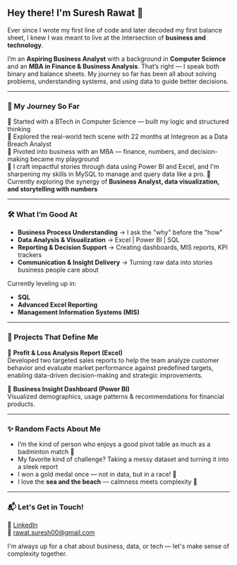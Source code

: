 ## Hey there! I'm Suresh Rawat 👋

Ever since I wrote my first line of code and later decoded my first balance sheet, I knew I was meant to live at the intersection of **business and technology**.

I’m an **Aspiring Business Analyst** with a background in **Computer Science** and an **MBA in Finance & Business Analysis**. That’s right — I speak both binary and balance sheets. My journey so far has been all about solving problems, understanding systems, and using data to guide better decisions.

---

### 🧭 My Journey So Far

📍 Started with a BTech in Computer Science — built my logic and structured thinking  
📍 Explored the real-world tech scene with 22 months at Integreon as a Data Breach Analyst  
📍 Pivoted into business with an MBA — finance, numbers, and decision-making became my playground  
📍 I craft impactful stories through data using Power BI and Excel, and I'm sharpening my skills in MySQL to manage and query data like a pro. 
📍 Currently exploring the synergy of **Business Analyst, data visualization, and storytelling with numbers**

---

### 🛠️ What I’m Good At

- **Business Process Understanding** → I ask the "why" before the "how"
- **Data Analysis & Visualization** → Excel | Power BI | SQL
- **Reporting & Decision Support** → Creating dashboards, MIS reports, KPI trackers
- **Communication & Insight Delivery** → Turning raw data into stories business people care about

Currently leveling up in:
- **SQL** 
- **Advanced Excel Reporting**
- **Management Information Systems (MIS)**

---

### 🧩 Projects That Define Me

🔹 **Profit & Loss Analysis Report  (Excel)**  
Developed two targeted sales reports to help the team analyze customer behavior and evaluate market performance against predefined targets, enabling data-driven decision-making and strategic improvements.

🔹 **Business Insight Dashboard  (Power BI)**  
Visualized demographics, usage patterns & recommendations for financial products.


---

### ✨ Random Facts About Me

- I’m the kind of person who enjoys a good pivot table as much as a badminton match 🏸  
- My favorite kind of challenge? Taking a messy dataset and turning it into a sleek report  
- I won a gold medal once — not in data, but in a race! 🥇  
- I love the **sea and the beach** — calmness meets complexity 🌊

---

### 📬 Let's Get in Touch!

💼 [LinkedIn](https://www.linkedin.com/in/suresh-rawat-b8bb45362/)  
📧 rawat.suresh00@gmail.com   

 I'm always up for a chat about business, data, or tech — let's make sense of complexity together.
